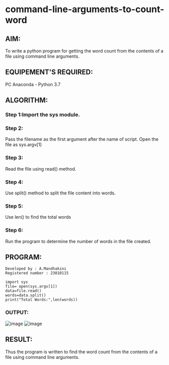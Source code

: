 # command-line-arguments-to-count-word
## AIM:
To write a python program for getting the word count from the contents of a file using command line arguments.
## EQUIPEMENT'S REQUIRED: 
PC
Anaconda - Python 3.7
## ALGORITHM: 
### Step 1:Import the sys module.

### Step 2:
Pass the filename as the first argument after the name of script. Open the file as sys.argv[1]

### Step 3:
Read the file using read() method.

### Step 4:
Use split() method to split the file content into words.

### Step 5:
Use len() to find the total words

### Step 6:
Run the program to determine the number of words in the file created.


## PROGRAM:
```
Developed by : A.Mandhakini
Registered number : 23010115
```
~~~
import sys
file= open(sys.argv[1])
data=file.read()
words=data.split()
print("Total Words:",len(words))
~~~
### OUTPUT:
![image](https://github.com/MandhakiniA/command-line-arguments-to-count-word/assets/150005194/53b2b8da-e55f-4a02-aeaf-589f692b4b94)
![image](https://github.com/MandhakiniA/command-line-arguments-to-count-word/assets/150005194/c32d7aef-e4c8-421d-b2ce-b851f470e2c4)





## RESULT:
Thus the program is written to find the word count from the contents of a file using command line arguments.
